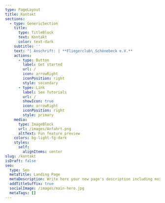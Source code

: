 ```yaml
---
type: PageLayout
title: Kontakt
sections:
  - type: GenericSection
    title:
      type: TitleBlock
      text: Kontakt
      color: text-dark
    subtitle: ''
    text: "| Anschrift: | **Fliegerclub\_Schönebeck e.V.**                                                                |\n| ---------- | ---------------------------------------------------------------------------------------------- |\n|            | **Flugplatz Zackmünde**                                                                        |\n|            | **39249\_Pömmelte**                                                                             |\n|            |                                                                                                |\n|            |                                                                                                |\n| Telefon:   | **+49 3928 400647**\n-Nur am Wochenende-\n**+49\_170 1601004**\n-Auch unter der Woche- |\n| Telefax:   | **+49 3928 400647**                                                                            |\n| E-Mail:    | <info@fliegerclub-sbk.de>                                                                      |\n| Homepage:  | [www.fliegerclub-sbk.de](http://www.fliegerclub-sbk.de/)                                       |\n\n\n\n\n\n"
    actions:
      - type: Button
        label: Get started
        url: /
        icon: arrowRight
        iconPosition: right
        style: secondary
      - type: Link
        label: See Tutorials
        url: /
        showIcon: true
        icon: arrowRight
        iconPosition: right
        style: primary
    media:
      type: ImageBlock
      url: /images/Anfahrt.png
      altText: Fun feature preview
    colors: bg-light-fg-dark
    styles:
      self:
        alignItems: center
slug: /kontakt
isDraft: false
seo:
  type: Seo
  metaTitle: Landing Page
  metaDescription: Write here your new page's description including most relevant keywords.
  addTitleSuffix: true
  socialImage: /images/main-hero.jpg
  metaTags: []
---
```

